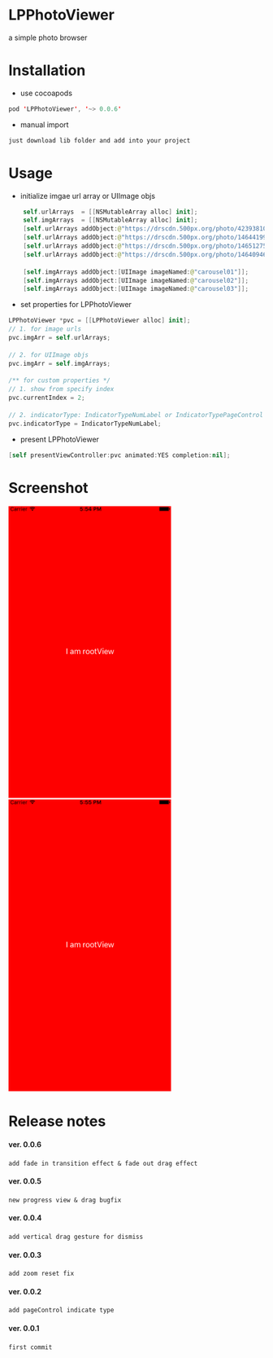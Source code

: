 # LPPhotoViewer

a simple photo browser 

# Installation

- use cocoapods
```swift
pod 'LPPhotoViewer', '~> 0.0.6'
```
- manual import
```swift
just download lib folder and add into your project
```

# Usage

- initialize imgae url array or UIImage objs
```swift
    self.urlArrays  = [[NSMutableArray alloc] init];
    self.imgArrays  = [[NSMutableArray alloc] init];
    [self.urlArrays addObject:@"https://drscdn.500px.org/photo/42393810/q=80_m=2000/fed5ccbf106c289f62e5762df92f1438"];
    [self.urlArrays addObject:@"https://drscdn.500px.org/photo/146441995/q=80_m=2000/0a6e687c0750ea05abf709bbd8c3d7f8"];
    [self.urlArrays addObject:@"https://drscdn.500px.org/photo/146512755/q=80_m=2000_k=1/62c584ed280fb11bbdb7d1c5451b6676"];
    [self.urlArrays addObject:@"https://drscdn.500px.org/photo/146409463/q=80_m=2000/9658bd373b7f84799dda05253d404a5d"];
    
    [self.imgArrays addObject:[UIImage imageNamed:@"carousel01"]];
    [self.imgArrays addObject:[UIImage imageNamed:@"carousel02"]];
    [self.imgArrays addObject:[UIImage imageNamed:@"carousel03"]];
```
- set properties for LPPhotoViewer
```swift
LPPhotoViewer *pvc = [[LPPhotoViewer alloc] init];
// 1. for image urls
pvc.imgArr = self.urlArrays;

// 2. for UIImage objs
pvc.imgArr = self.imgArrays;

/** for custom properties */
// 1. show from specify index
pvc.currentIndex = 2;

// 2. indicatorType: IndicatorTypeNumLabel or IndicatorTypePageControl or none
pvc.indicatorType = IndicatorTypeNumLabel;

```

- present LPPhotoViewer
```swift
[self presentViewController:pvc animated:YES completion:nil];
```

# Screenshot

<img src="screenshot1.gif" width="320"> <img src="screenshot2.gif" width="320">

# Release notes

#### ver. 0.0.6 
`add fade in transition effect & fade out drag effect`

#### ver. 0.0.5
`new progress view & drag bugfix`

#### ver. 0.0.4
`add vertical drag gesture for dismiss`

#### ver. 0.0.3
`add zoom reset fix`

#### ver. 0.0.2
`add pageControl indicate type`

#### ver. 0.0.1
`first commit`
